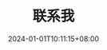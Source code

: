 ---
title: 联系我
description: 这里有我的SNS联系方式
date: 2024-01-01T10:11:15+08:00
layoutBackgroundHeaderSpace: false
groupByYear: false
---